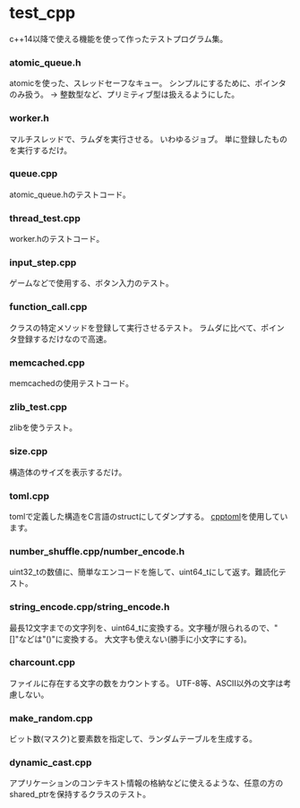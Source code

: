 # test_cpp
c++14以降で使える機能を使って作ったテストプログラム集。

### atomic_queue.h
atomicを使った、スレッドセーフなキュー。
シンプルにするために、ポインタのみ扱う。
-> 整数型など、プリミティブ型は扱えるようにした。

### worker.h
マルチスレッドで、ラムダを実行させる。
いわゆるジョブ。
単に登録したものを実行するだけ。

### queue.cpp
atomic_queue.hのテストコード。

### thread_test.cpp
worker.hのテストコード。

### input_step.cpp
ゲームなどで使用する、ボタン入力のテスト。

### function_call.cpp
クラスの特定メソッドを登録して実行させるテスト。
ラムダに比べて、ポインタ登録するだけなので高速。

### memcached.cpp
memcachedの使用テストコード。

### zlib_test.cpp
zlibを使うテスト。

### size.cpp
構造体のサイズを表示するだけ。

### toml.cpp
tomlで定義した構造をC言語のstructにしてダンプする。
[cpptoml](https://github.com/skystrife/cpptoml)を使用しています。

### number_shuffle.cpp/number_encode.h
uint32_tの数値に、簡単なエンコードを施して、uint64_tにして返す。難読化テスト。

### string_encode.cpp/string_encode.h
最長12文字までの文字列を、uint64_tに変換する。文字種が限られるので、"[]"などは"()"に変換する。
大文字も使えない(勝手に小文字にする)。

### charcount.cpp
ファイルに存在する文字の数をカウントする。
UTF-8等、ASCII以外の文字は考慮しない。

### make_random.cpp
ビット数(マスク)と要素数を指定して、ランダムテーブルを生成する。

### dynamic_cast.cpp
アプリケーションのコンテキスト情報の格納などに使えるような、任意の方のshared_ptrを保持するクラスのテスト。
